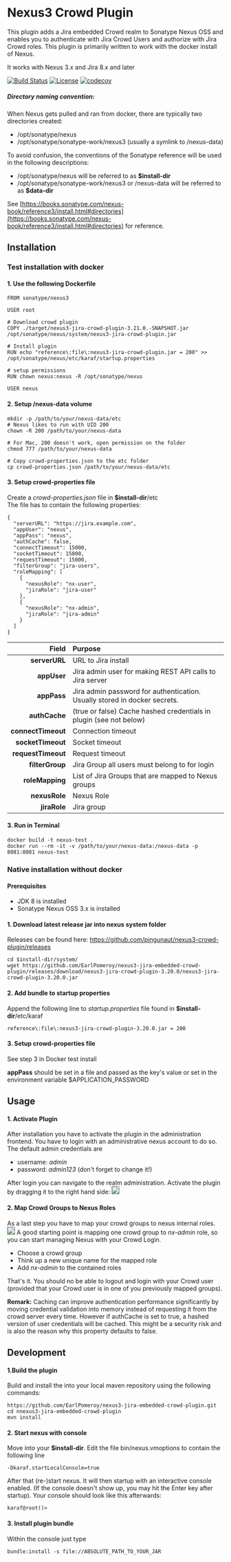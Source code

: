 # Nexus3 Crowd Plugin
This plugin adds a Jira embedded Crowd realm to Sonatype Nexus OSS and enables you to authenticate with Jira Crowd Users and authorize with Jira Crowd roles. This plugin is primarily written to work with the docker install of Nexus.

It works with Nexus 3.x and Jira 8.x and later

[![Build Status](https://travis-ci.org/EarlPomeroy/nexus3-jira-embedded-crowd-plugin.svg?branch=master)](https://travis-ci.org/EarlPomeroy/nexus3-jira-embedded-crowd-plugin)
[![License](https://img.shields.io/badge/license-Apache%20License%202.0-green.svg)](https://github.com/EarlPomeroy/nexus3-jira-embedded-crowd-plugin/blob/master/LICENSE)
[![codecov](https://codecov.io/gh/EarlPomeroy/nexus3-jira-embedded-crowd-plugin/branch/master/graph/badge.svg)](https://codecov.io/gh/EarlPomeroy/nexus3-jira-embedded-crowd-plugin)


##### Directory naming convention:
When Nexus gets pulled and ran from docker, there are typically two directories created:
* /opt/sonatype/nexus
* /opt/sonatype/sonatype-work/nexus3 (usually a symlink to /nexus-data)

To avoid confusion, the conventions of the Sonatype reference will be used in the following descriptions:
* /opt/sonatype/nexus will be referred to as **$install-dir**
* /opt/sonatype/sonatype-work/nexus3 or /nexus-data will be referred to as **$data-dir**

See [https://books.sonatype.com/nexus-book/reference3/install.html#directories](https://books.sonatype.com/nexus-book/reference3/install.html#directories) for reference.

## Installation

### Test installation with docker
#### 1. Use the following Dockerfile
```
FROM sonatype/nexus3

USER root

# Download crowd plugin
COPY ./target/nexus3-jira-crowd-plugin-3.21.0.-SNAPSHOT.jar /opt/sonatype/nexus/system/nexus3-jira-crowd-plugin.jar

# Install plugin
RUN echo "reference\:file\:nexus3-jira-crowd-plugin.jar = 200" >> /opt/sonatype/nexus/etc/karaf/startup.properties

# setup permissions
RUN chown nexus:nexus -R /opt/sonatype/nexus

USER nexus
```

#### 2. Setup /nexus-data volume

```
mkdir -p /path/to/your/nexus-data/etc
# Nexus likes to run with UID 200 
chown -R 200 /path/to/your/nexus-data

# For Mac, 200 doesn't work, open permission on the folder
chmod 777 /path/to/your/nexus-data

# Copy crowd-properties.json to the etc folder
cp crowd-properties.json /path/to/your/nexus-data/etc
```
#### 3. Setup crowd-properties file
Create a *crowd-properties.json* file in **$install-dir**/etc<br/>
The file has to contain the following properties:
```
{
  "serverURL": "https://jira.example.com",
  "appUser": "nexus",
  "appPass": "nexus",
  "authCache": false,
  "connectTimeout": 15000,
  "socketTimeout": 15000,
  "requestTimeout": 15000,
  "filterGroup": "jira-users",
  "roleMapping": [
    {
      "nexusRole": "nx-user",
      "jiraRole": "jira-user"
    },
    {
      "nexusRole": "nx-admin",
      "jiraRole": "jira-admin"
    }
  ]
}
```
 Field | Purpose 
|----:|:--------- |
**serverURL**|URL to Jira install
**appUser**|Jira admin user for making REST API calls to Jira server
**appPass**|Jira admin password for authentication. Usually stored in docker secrets.
**authCache**|(true or false) Cache hashed credentials in plugin (see not below)
**connectTimeout**|Connection timeout
**socketTimeout**|Socket timeout
**requestTimeout**|Request timeout
**filterGroup**|Jira Group all users must belong to for login
**roleMapping**|List of Jira Groups that are mapped to Nexus groups
**nexusRole**|Nexus Role
**jiraRole**|Jira group
     

#### 3. Run in Terminal

```
docker build -t nexus-test .
docker run --rm -it -v /path/to/your/nexus-data:/nexus-data -p 8081:8081 nexus-test
```

### Native installation without docker

#### Prerequisites
* JDK 8 is installed
* Sonatype Nexus OSS 3.x is installed 

#### 1. Download latest release jar into nexus system folder
Releases can be found here: https://github.com/pingunaut/nexus3-crowd-plugin/releases
```
cd $install-dir/system/
wget https://github.com/EarlPomeroy/nexus3-jira-embedded-crowd-plugin/releases/download/nexus3-jira-crowd-plugin-3.20.0/nexus3-jira-crowd-plugin-3.20.0.jar
```

#### 2. Add bundle to startup properties
Append the following line to *startup.properties* file found in **$install-dir**/etc/karaf
```
reference\:file\:nexus3-jira-crowd-plugin-3.20.0.jar = 200
```

#### 3. Setup crowd-properties file
See step 3 in Docker test install

**appPass** should be set in a file and passed as the key's value or set in the environment variable $APPLICATION_PASSWORD
  
## Usage
#### 1. Activate Plugin
After installation you have to activate the plugin in the administration frontend.
You have to login with an administrative nexus account to do so. The default admin credentials are
* username: *admin*
* password: *admin123* (don't forget to change it!)

After login you can navigate to the realm administration.
Activate the plugin by dragging it to the right hand side:
<img style="border: 1px solid grey;" src='https://martinspielmann.de/pseudorandombullshitgenerator/wp-content/uploads/2018/01/nexus_crowd.png'>
#### 2. Map Crowd Groups to Nexus Roles
As a last step you have to map your crowd groups to nexus internal roles.
<img style="border: 1px solid grey;" src='https://martinspielmann.de/pseudorandombullshitgenerator/wp-content/uploads/2018/01/nexus-5.png'>
A good starting point is mapping one crowd group to *nx-admin* role, so you can start managing Nexus with your Crowd Login.
* Choose a crowd group
* Think up a new unique name for the mapped role
* Add *nx-admin* to the contained roles

That's it. You should no be able to logout and login with your Crowd user (provided that your Crowd user is in one of you previously mapped groups).

**Remark:** Caching can improve authentication performance significantly by moving credential validation into memory instead of requesting it from the crowd server every time. However if authCache is set to true, a hashed version of user credentials will be cached. This might be a security risk and is also the reason why this property defaults to false.

## Development

#### 1.Build the plugin
Build and install the into your local maven repository using the following commands:
```
https://github.com/EarlPomeroy/nexus3-jira-embedded-crowd-plugin.git
cd nnexus3-jira-embedded-crowd-plugin
mvn install
```

#### 2. Start nexus with console
Move into your **$install-dir**. Edit the file bin/nexus.vmoptions to contain the following line
```
-Dkaraf.startLocalConsole=true
```
After that (re-)start nexus. It will then startup with an interactive console enabled. (If the console doesn't show up, you may hit the Enter key after startup).
Your console should look like this afterwards:
```
karaf@root()> 
```
  
#### 3. Install plugin bundle
Within the console just type
```
bundle:install -s file://ABSOLUTE_PATH_TO_YOUR_JAR
```

